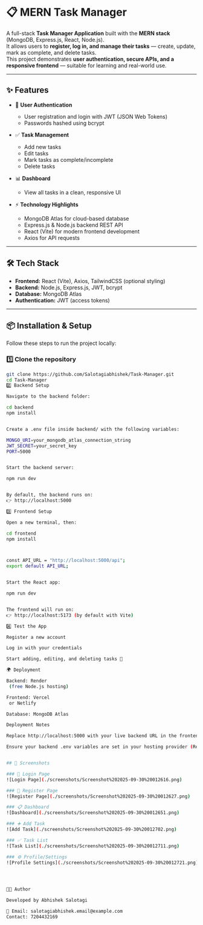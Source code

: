 # 📋 MERN Task Manager

A full-stack **Task Manager Application** built with the **MERN stack** (MongoDB, Express.js, React, Node.js).  
It allows users to **register, log in, and manage their tasks** — create, update, mark as complete, and delete tasks.  
This project demonstrates **user authentication, secure APIs, and a responsive frontend** — suitable for learning and real-world use.

---

## ✨ Features

- 🔐 **User Authentication**  
  - User registration and login with JWT (JSON Web Tokens)  
  - Passwords hashed using bcrypt  

- ✅ **Task Management**  
  - Add new tasks  
  - Edit tasks  
  - Mark tasks as complete/incomplete  
  - Delete tasks  

- 📊 **Dashboard**  
  - View all tasks in a clean, responsive UI  

- ⚡ **Technology Highlights**  
  - MongoDB Atlas for cloud-based database  
  - Express.js & Node.js backend REST API  
  - React (Vite) for modern frontend development  
  - Axios for API requests  

---

## 🛠 Tech Stack

- **Frontend:** React (Vite), Axios, TailwindCSS (optional styling)  
- **Backend:** Node.js, Express.js, JWT, bcrypt  
- **Database:** MongoDB Atlas  
- **Authentication:** JWT (access tokens)  

---

## 📦 Installation & Setup

Follow these steps to run the project locally:

### 1️⃣ Clone the repository
```bash
git clone https://github.com/Salotagiabhishek/Task-Manager.git
cd Task-Manager
2️⃣ Backend Setup

Navigate to the backend folder:

cd backend
npm install


Create a .env file inside backend/ with the following variables:

MONGO_URI=your_mongodb_atlas_connection_string
JWT_SECRET=your_secret_key
PORT=5000


Start the backend server:

npm run dev


By default, the backend runs on:
👉 http://localhost:5000

3️⃣ Frontend Setup

Open a new terminal, then:

cd frontend
npm install



const API_URL = "http://localhost:5000/api";
export default API_URL;


Start the React app:

npm run dev


The frontend will run on:
👉 http://localhost:5173 (by default with Vite)

4️⃣ Test the App

Register a new account

Log in with your credentials

Start adding, editing, and deleting tasks 🚀

🌍 Deployment

Backend: Render
 (free Node.js hosting)

Frontend: Vercel
 or Netlify

Database: MongoDB Atlas

Deployment Notes

Replace http://localhost:5000 with your live backend URL in the frontend config.

Ensure your backend .env variables are set in your hosting provider (Render/Heroku/etc).


## 📸 Screenshots

### 🔐 Login Page
![Login Page](./screenshots/Screenshot%202025-09-30%20012616.png)

### 📝 Register Page
![Register Page](./screenshots/Screenshot%202025-09-30%20012627.png)

### 📋 Dashboard
![Dashboard](./screenshots/Screenshot%202025-09-30%20012651.png)

### ➕ Add Task
![Add Task](./screenshots/Screenshot%202025-09-30%20012702.png)

### ✅ Task List
![Task List](./screenshots/Screenshot%202025-09-30%20012711.png)

### ⚙️ Profile/Settings
![Profile Settings](./screenshots/Screenshot%202025-09-30%20012721.png)




👨‍💻 Author

Developed by Abhishek Salotagi

📧 Email: salotagiabhishek.email@example.com
Contact: 7204432169
